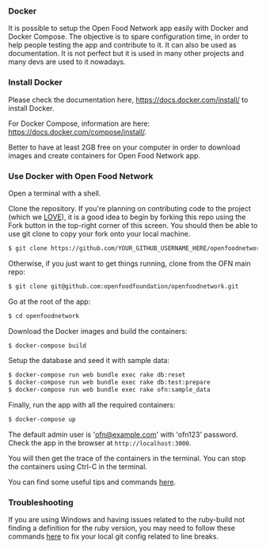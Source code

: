 ### Docker

It is possible to setup the Open Food Network app easily with Docker and Docker Compose.
The objective is to spare configuration time, in order to help people testing the app and contribute to it.
It can also be used as documentation. It is not perfect but it is used in many other projects and many devs are used to it nowadays.

### Install Docker

Please check the documentation here, https://docs.docker.com/install/ to install Docker.

For Docker Compose, information are here: https://docs.docker.com/compose/install/.

Better to have at least 2GB free on your computer in order to download images and create containers for Open Food Network app.


### Use Docker with Open Food Network

Open a terminal with a shell.

Clone the repository. If you're planning on contributing code to the project (which we [LOVE](CONTRIBUTING.md)), it is a good idea to begin by forking this repo using the Fork button in the top-right corner of this screen. You should then be able to use git clone to copy your fork onto your local machine.

```sh
$ git clone https://github.com/YOUR_GITHUB_USERNAME_HERE/openfoodnetwork
```

Otherwise, if you just want to get things running, clone from the OFN main repo:

```sh
$ git clone git@github.com:openfoodfoundation/openfoodnetwork.git
```

Go at the root of the app:

```sh
$ cd openfoodnetwork
```

Download the Docker images and build the containers:

```sh
$ docker-compose build
```

Setup the database and seed it with sample data:
```sh
$ docker-compose run web bundle exec rake db:reset
$ docker-compose run web bundle exec rake db:test:prepare
$ docker-compose run web bundle exec rake ofn:sample_data
```

Finally, run the app with all the required containers:

```sh
$ docker-compose up
```

The default admin user is 'ofn@example.com' with 'ofn123' password.
Check the app in the browser at `http://localhost:3000`.

You will then get the trace of the containers in the terminal. You can stop the containers using Ctrl-C in the terminal.

You can find some useful tips and commands [here](https://github.com/openfoodfoundation/openfoodnetwork/wiki/Docker:-useful-tips-and-commands).

### Troubleshooting
If you are using Windows and having issues related to the ruby-build not finding a definition for the ruby version, you may need to follow these commands [here](https://stackoverflow.com/questions/2517190/how-do-i-force-git-to-use-lf-instead-of-crlf-under-windows/33424884#33424884) to fix your local git config related to line breaks.
